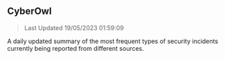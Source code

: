 ## CyberOwl 
> Last Updated 19/05/2023 01:59:09 


A daily updated summary of the most frequent types of security incidents currently being reported from different sources.

